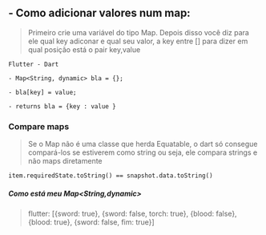 ## - Como adicionar valores num map:

> Primeiro crie uma variável do tipo Map. Depois disso você diz para ele qual key adiconar e qual seu valor, a key entre [] para dizer em qual posição está o pair key,value

```
Flutter - Dart

- Map<String, dynamic> bla = {};

- bla[key] = value;

- returns bla = {key : value }

```

### Compare maps

> Se o Map não é uma classe que herda Equatable, o dart só consegue compará-los se estiverem como string ou seja, ele compara strings e não maps diretamente

```
item.requiredState.toString() == snapshot.data.toString()

```

##### Como está meu Map<String,dynamic>

> flutter: [{sword: true}, {sword: false, torch: true}, {blood: false}, {blood: true}, {sword: false, fim: true}]
